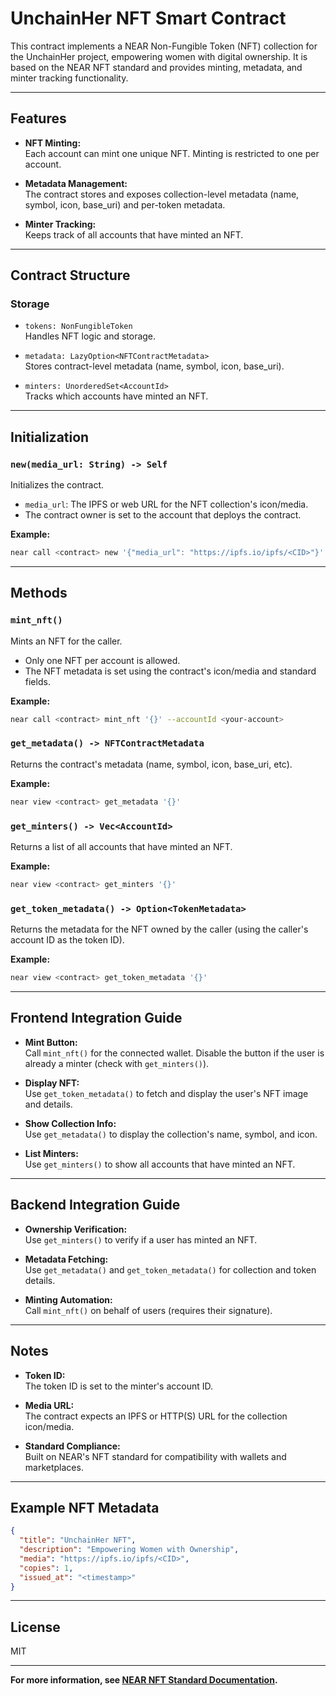 # UnchainHer NFT Smart Contract

This contract implements a NEAR Non-Fungible Token (NFT) collection for the UnchainHer project, empowering women with digital ownership. It is based on the NEAR NFT standard and provides minting, metadata, and minter tracking functionality.

---

## Features

- **NFT Minting:**  
  Each account can mint one unique NFT. Minting is restricted to one per account.

- **Metadata Management:**  
  The contract stores and exposes collection-level metadata (name, symbol, icon, base_uri) and per-token metadata.

- **Minter Tracking:**  
  Keeps track of all accounts that have minted an NFT.

---

## Contract Structure

### Storage

- `tokens: NonFungibleToken`  
  Handles NFT logic and storage.

- `metadata: LazyOption<NFTContractMetadata>`  
  Stores contract-level metadata (name, symbol, icon, base_uri).

- `minters: UnorderedSet<AccountId>`  
  Tracks which accounts have minted an NFT.

---

## Initialization

### `new(media_url: String) -> Self`

Initializes the contract.  
- `media_url`: The IPFS or web URL for the NFT collection's icon/media.  
- The contract owner is set to the account that deploys the contract.

**Example:**
```bash
near call <contract> new '{"media_url": "https://ipfs.io/ipfs/<CID>"}' --accountId <your-account>
```

---

## Methods

### `mint_nft()`

Mints an NFT for the caller.  
- Only one NFT per account is allowed.
- The NFT metadata is set using the contract's icon/media and standard fields.

**Example:**
```bash
near call <contract> mint_nft '{}' --accountId <your-account>
```

### `get_metadata() -> NFTContractMetadata`

Returns the contract's metadata (name, symbol, icon, base_uri, etc).

**Example:**
```bash
near view <contract> get_metadata '{}'
```

### `get_minters() -> Vec<AccountId>`

Returns a list of all accounts that have minted an NFT.

**Example:**
```bash
near view <contract> get_minters '{}'
```

### `get_token_metadata() -> Option<TokenMetadata>`

Returns the metadata for the NFT owned by the caller (using the caller's account ID as the token ID).

**Example:**
```bash
near view <contract> get_token_metadata '{}'
```

---

## Frontend Integration Guide

- **Mint Button:**  
  Call `mint_nft()` for the connected wallet. Disable the button if the user is already a minter (check with `get_minters()`).

- **Display NFT:**  
  Use `get_token_metadata()` to fetch and display the user's NFT image and details.

- **Show Collection Info:**  
  Use `get_metadata()` to display the collection's name, symbol, and icon.

- **List Minters:**  
  Use `get_minters()` to show all accounts that have minted an NFT.

---

## Backend Integration Guide

- **Ownership Verification:**  
  Use `get_minters()` to verify if a user has minted an NFT.

- **Metadata Fetching:**  
  Use `get_metadata()` and `get_token_metadata()` for collection and token details.

- **Minting Automation:**  
  Call `mint_nft()` on behalf of users (requires their signature).

---

## Notes

- **Token ID:**  
  The token ID is set to the minter's account ID.

- **Media URL:**  
  The contract expects an IPFS or HTTP(S) URL for the collection icon/media.

- **Standard Compliance:**  
  Built on NEAR's NFT standard for compatibility with wallets and marketplaces.

---

## Example NFT Metadata

```json
{
  "title": "UnchainHer NFT",
  "description": "Empowering Women with Ownership",
  "media": "https://ipfs.io/ipfs/<CID>",
  "copies": 1,
  "issued_at": "<timestamp>"
}
```

---

## License

MIT

---

**For more information, see [NEAR NFT Standard Documentation](https://nomicon.io/Standards/NonFungibleToken/Core).**
